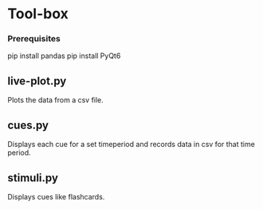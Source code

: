 # Tool-box
### Prerequisites
pip install pandas
pip install PyQt6

## live-plot.py
Plots the data from a csv file.

## cues.py
Displays each cue for a set timeperiod and records data in csv for that time period.

## stimuli.py
Displays cues like flashcards.


